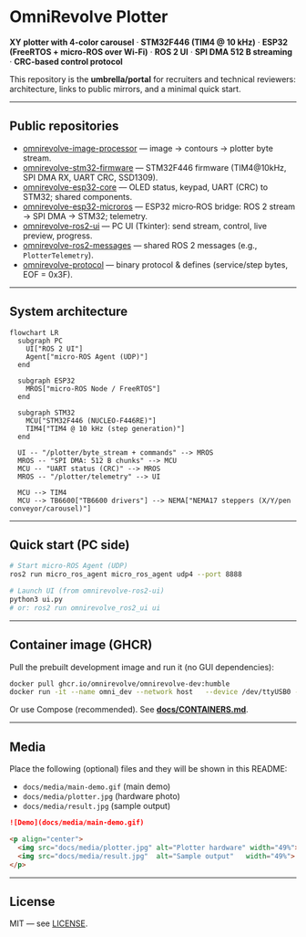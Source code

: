 # OmniRevolve Plotter

**XY plotter with 4-color carousel** · **STM32F446 (TIM4 @ 10 kHz)** · **ESP32 (FreeRTOS + micro-ROS over Wi‑Fi)** · **ROS 2 UI** · **SPI DMA 512 B streaming** · **CRC-based control protocol**

This repository is the **umbrella/portal** for recruiters and technical reviewers: architecture, links to public mirrors, and a minimal quick start.

---

## Public repositories

- [omnirevolve-image-processor](https://github.com/omnirevolve/omnirevolve-image-processor) — image → contours → plotter byte stream.
- [omnirevolve-stm32-firmware](https://github.com/omnirevolve/omnirevolve-stm32-firmware) — STM32F446 firmware (TIM4@10kHz, SPI DMA RX, UART CRC, SSD1309).
- [omnirevolve-esp32-core](https://github.com/omnirevolve/omnirevolve-esp32-core) — OLED status, keypad, UART (CRC) to STM32; shared components.
- [omnirevolve-esp32-microros](https://github.com/omnirevolve/omnirevolve-esp32-microros) — ESP32 micro‑ROS bridge: ROS 2 stream → SPI DMA → STM32; telemetry.
- [omnirevolve-ros2-ui](https://github.com/omnirevolve/omnirevolve-ros2-ui) — PC UI (Tkinter): send stream, control, live preview, progress.
- [omnirevolve-ros2-messages](https://github.com/omnirevolve/omnirevolve-ros2-messages) — shared ROS 2 messages (e.g., `PlotterTelemetry`).
- [omnirevolve-protocol](https://github.com/omnirevolve/omnirevolve-protocol) — binary protocol & defines (service/step bytes, EOF = 0x3F).

---

## System architecture

```mermaid
flowchart LR
  subgraph PC
    UI["ROS 2 UI"]
    Agent["micro-ROS Agent (UDP)"]
  end

  subgraph ESP32
    MROS["micro-ROS Node / FreeRTOS"]
  end

  subgraph STM32
    MCU["STM32F446 (NUCLEO-F446RE)"]
    TIM4["TIM4 @ 10 kHz (step generation)"]
  end

  UI -- "/plotter/byte_stream + commands" --> MROS
  MROS -- "SPI DMA: 512 B chunks" --> MCU
  MCU -- "UART status (CRC)" --> MROS
  MROS -- "/plotter/telemetry" --> UI

  MCU --> TIM4
  MCU --> TB6600["TB6600 drivers"] --> NEMA["NEMA17 steppers (X/Y/pen conveyor/carousel)"]
```

---

## Quick start (PC side)

```bash
# Start micro-ROS Agent (UDP)
ros2 run micro_ros_agent micro_ros_agent udp4 --port 8888

# Launch UI (from omnirevolve-ros2-ui)
python3 ui.py
# or: ros2 run omnirevolve_ros2_ui ui
```

---

## Container image (GHCR)

Pull the prebuilt development image and run it (no GUI dependencies):

```bash
docker pull ghcr.io/omnirevolve/omnirevolve-dev:humble
docker run -it --name omni_dev --network host   --device /dev/ttyUSB0 --device /dev/ttyACM0   -v $HOME/omnirevolve_ws:/work   ghcr.io/omnirevolve/omnirevolve-dev:humble
```

Or use Compose (recommended). See **[docs/CONTAINERS.md](docs/CONTAINERS.md)**.

---

## Media

Place the following (optional) files and they will be shown in this README:

- `docs/media/main-demo.gif` (main demo)
- `docs/media/plotter.jpg` (hardware photo)
- `docs/media/result.jpg` (sample output)

```md
![Demo](docs/media/main-demo.gif)

<p align="center">
  <img src="docs/media/plotter.jpg" alt="Plotter hardware" width="49%">
  <img src="docs/media/result.jpg"  alt="Sample output"   width="49%">
</p>
```

---

## License

MIT — see [LICENSE](LICENSE).
